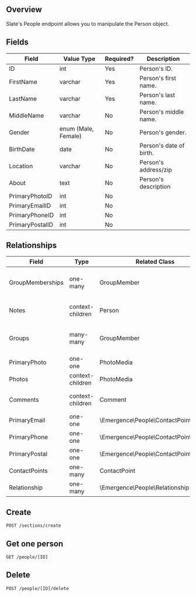 ## Overview
Slate's People endpoint allows you to manipulate the Person object.

## Fields
Field           | Value Type            | Required? |   Description
--------------- | -------------         |   ------  | ---------------
ID              | int                   | Yes       | Person's ID.
FirstName       | varchar               | Yes       | Person's first name.
LastName        | varchar               | Yes       | Person's last name.
MiddleName      | varchar               | No        | Person's middle name.
Gender          | enum (Male, Female)   | No        | Person's gender.
BirthDate       | date                  | No        | Person's date of birth.
Location        | varchar               | No        | Person's address/zip
About           | text                  | No        | Person's description
PrimaryPhotoID  | int                   | No        |
PrimaryEmailID  | int                   | No        |
PrimaryPhoneID  | int                   | No        |
PrimaryPostalID | int                   | No        |

## Relationships

Field               | Type              | Related Class             | Notes
---------------     | -------------     | --------                  | --------
GroupMemberships    | one-many 		    | GroupMember 	            | indexField = GroupID foreign = PersonID
Notes			 	| context-children	| Person			        | order = array(‘ID’ => ‘DESC’)
Groups				| many-many		    | GroupMember	            | linkLocal - PersonID linkForeign - GroupID
PrimaryPhoto		| one-one			| PhotoMedia 		        | local - PrimaryPhotoID
Photos				| context-children	| PhotoMedia		        |
Comments			| context-children	| Comment		            | order = array(‘ID’ => ‘DESC’)
PrimaryEmail		| one-one			| \\Emergence\\People\\ContactPoint\\Email
PrimaryPhone		| one-one			| \\Emergence\\People\\ContactPoint\\Phone
PrimaryPostal		| one-one			| \\Emergence\\People\\ContactPoint\\Postal
ContactPoints		| one-many		    | ContactPoint
Relationship		| one-many		    | \\Emergence\\People\\Relationship

## Create
`POST /sections/create`

##  Get one person
`GET /people/[ID]`

## Delete 
`POST /people/[ID]/delete`